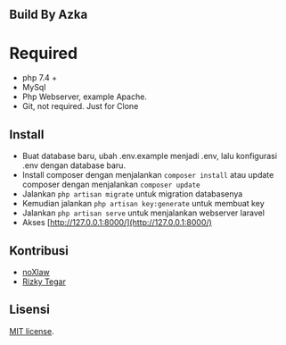 ## Build By Azka

# Required

- php 7.4 +
- MySql
- Php Webserver, example Apache.
- Git, not required. Just for Clone

## Install

- Buat database baru, ubah .env.example menjadi .env, lalu konfigurasi .env dengan database baru.
- Install composer dengan menjalankan ```composer install``` atau update composer dengan menjalankan ```composer update```
- Jalankan ```php artisan migrate``` untuk migration databasenya
- Kemudian jalankan ```php artisan key:generate``` untuk membuat key
- Jalankan ```php artisan serve``` untuk menjalankan webserver laravel 
- Akses [http://127.0.0.1:8000/](http://127.0.0.1:8000/)

## Kontribusi

- [noXlaw](https://github.com/noxlaw)
- [Rizky Tegar](https://github.com/rizkytegar)


## Lisensi

[MIT license](https://opensource.org/licenses/MIT).
